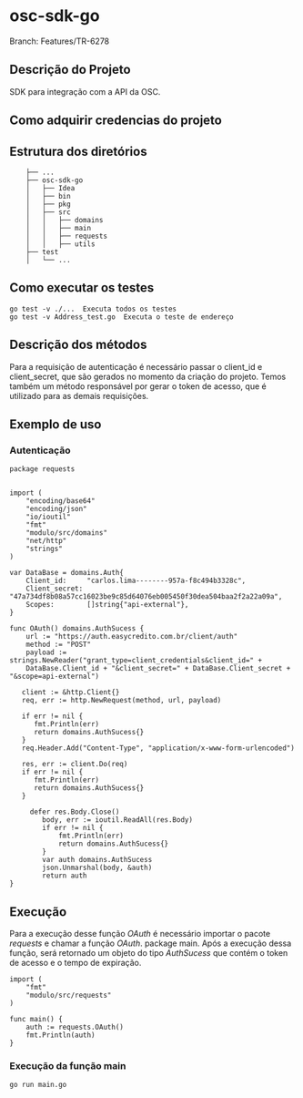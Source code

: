 # osc-sdk-go

Branch: Features/TR-6278

## Descrição do Projeto

SDK para integração com a API da OSC.

## Como adquirir credencias do projeto
    

## Estrutura dos diretórios

        ├── ...
        ├── osc-sdk-go
        │   ├── Idea
        │   ├── bin
        │   ├── pkg
        │   ├── src
        │   │   ├── domains
        │   │   ├── main
        │   │   ├── requests
        │   │   ├── utils
        ├── test
        │   └── ...
       

## Como executar os testes
    
    go test -v ./...  Executa todos os testes
    go test -v Address_test.go  Executa o teste de endereço

## Descrição dos métodos

Para a requisição de autenticação é necessário passar o client_id e client_secret, que são gerados no momento da criação do projeto.
Temos também um método responsável por gerar o token de acesso, que é utilizado para as demais requisições.


## Exemplo de uso
### Autenticação

    package requests
    

    import (
        "encoding/base64"
        "encoding/json"
        "io/ioutil"
        "fmt"
        "modulo/src/domains"
        "net/http"
        "strings"
    )

    var DataBase = domains.Auth{
        Client_id:     "carlos.lima--------957a-f8c494b3328c",
        Client_secret: "47a734df8b08a57cc16023be9c85d64076eb005450f30dea504baa2f2a22a09a",
        Scopes:        []string{"api-external"},
    }

    func OAuth() domains.AuthSucess {
        url := "https://auth.easycredito.com.br/client/auth"
        method := "POST"
        payload := strings.NewReader("grant_type=client_credentials&client_id=" + 
        DataBase.Client_id + "&client_secret=" + DataBase.Client_secret + "&scope=api-external")

       client := &http.Client{}
       req, err := http.NewRequest(method, url, payload)

       if err != nil {
          fmt.Println(err)
          return domains.AuthSucess{}
       }
       req.Header.Add("Content-Type", "application/x-www-form-urlencoded")

       res, err := client.Do(req)
       if err != nil {
          fmt.Println(err)
          return domains.AuthSucess{}
       }

         defer res.Body.Close()
            body, err := ioutil.ReadAll(res.Body)
            if err != nil {
                fmt.Println(err)
                return domains.AuthSucess{}
            }
            var auth domains.AuthSucess
            json.Unmarshal(body, &auth)
            return auth
    }

## Execução 
Para a execução desse função _OAuth_ é necessário importar o pacote _requests_ e chamar a função _OAuth_.
package main. Após a execução dessa função, será retornado um objeto do tipo _AuthSucess_ que contém o token de acesso e o tempo de expiração.

    import (
        "fmt"
        "modulo/src/requests"
    )

    func main() {
        auth := requests.OAuth()
        fmt.Println(auth)
    }

### Execução da função main

    go run main.go
